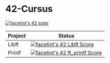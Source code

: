 # 42-Cursus

<a href="https://github.com/JaeSeoKim/badge42"><img src="https://badge42.vercel.app/api/v2/clk3o1nzj003008me72sj2vvj/stats?cursusId=21&coalitionId=359" alt="facetint's 42 stats" /></a>

| Project  | Status |
| ------------- | ------------- |
| Libft  | <a href="https://github.com/JaeSeoKim/badge42"><img src="https://badge42.vercel.app/api/v2/clk3o1nzj003008me72sj2vvj/project/3143361" alt="facetint's 42 Libft Score" /></a>  |
| Printf | <a href="https://github.com/JaeSeoKim/badge42"><img src="https://badge42.vercel.app/api/v2/clk3o1nzj003008me72sj2vvj/project/3188666" alt="facetint's 42 ft_printf Score" /></a> |
